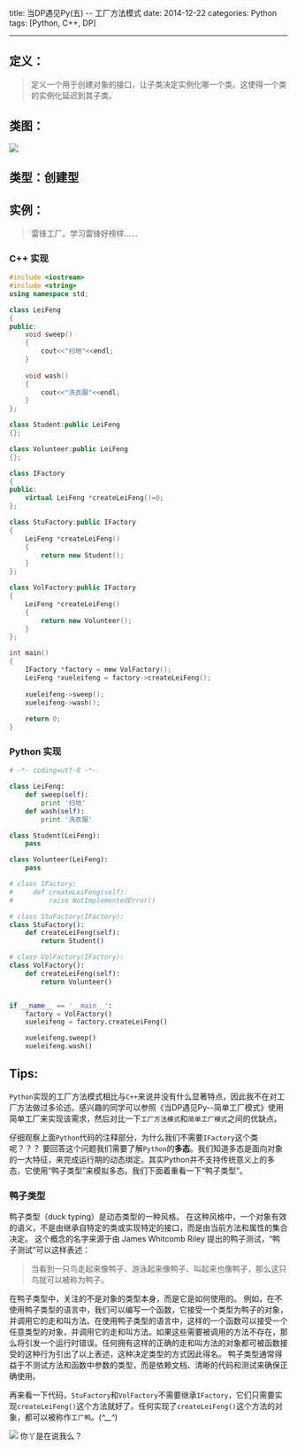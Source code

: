 title: 当DP遇见Py(五) -- 工厂方法模式
date: 2014-12-22
categories: Python
tags: [Python, C++, DP]

---

## 定义：
> 定义一个用于创建对象的接口，让子类决定实例化哪一个类。这使得一个类的实例化延迟到其子类。

## 类图：
![][1]

## 类型：创建型

<!-- more -->

## 实例：
> 雷锋工厂。学习雷锋好榜样……

### C++ 实现
```C++
#include <iostream>
#include <string>
using namespace std;

class LeiFeng
{
public:
    void sweep()
    {
        cout<<"扫地"<<endl;
    }
    
    void wash()
    {
        cout<<"洗衣服"<<endl;
    }
}; 

class Student:public LeiFeng
{};

class Volunteer:public LeiFeng
{};

class IFactory
{
public:
    virtual LeiFeng *createLeiFeng()=0;
};

class StuFactory:public IFactory
{
    LeiFeng *createLeiFeng()
    {
        return new Student();
    }
};

class VolFactory:public IFactory
{
    LeiFeng *createLeiFeng()
    {
        return new Volunteer();
    }
};

int main()
{
    IFactory *factory = new VolFactory();
    LeiFeng *xueleifeng = factory->createLeiFeng();
    
    xueleifeng->sweep();
    xueleifeng->wash();
    
    return 0;
}
```

### Python 实现
```python
# -*- coding=utf-8 -*-

class LeiFeng:
    def sweep(self):
        print '扫地'
    def wash(self):
        print '洗衣服'

class Student(LeiFeng):
    pass

class Volunteer(LeiFeng):
    pass

# class IFactory:
#     def createLeiFeng(self):
#         raise NotImplementedError()

# class StuFactory(IFactory):
class StuFactory():
    def createLeiFeng(self):
        return Student()

# class VolFactory(IFactory):
class VolFactory():
    def createLeiFeng(self):
        return Volunteer()


if __name__ == '__main__':
    factory = VolFactory()
    xueleifeng = factory.createLeiFeng()

    xueleifeng.sweep()
    xueleifeng.wash()
```

## Tips:

`Python`实现的工厂方法模式相比与`C++`来说并没有什么显著特点，因此我不在对工厂方法做过多论述。感兴趣的同学可以参照《当DP遇见Py--简单工厂模式》使用简单工厂来实现该需求，然后对比一下`工厂方法模式`和`简单工厂模式`之间的优缺点。

仔细观察上面`Python`代码的注释部分，为什么我们不需要`IFactory`这个类呢？？？
要回答这个问题我们需要了解`Python`的**多态**。我们知道多态是面向对象的一大特征，来完成运行期的动态绑定。其实Python并不支持传统意义上的多态，它使用“鸭子类型”来模拟多态。我们下面着重看一下“鸭子类型”。

### 鸭子类型
鸭子类型（duck typing）是动态类型的一种风格。
在这种风格中，一个对象有效的语义，不是由继承自特定的类或实现特定的接口，而是由当前方法和属性的集合决定。
这个概念的名字来源于由 James Whitcomb Riley 提出的鸭子测试，“鸭子测试”可以这样表述：

> 当看到一只鸟走起来像鸭子、游泳起来像鸭子、叫起来也像鸭子，那么这只鸟就可以被称为鸭子。

在鸭子类型中，关注的不是对象的类型本身，而是它是如何使用的。
例如，在不使用鸭子类型的语言中，我们可以编写一个函数，它接受一个类型为鸭子的对象，并调用它的走和叫方法。在使用鸭子类型的语言中，这样的一个函数可以接受一个任意类型的对象，并调用它的走和叫方法。如果这些需要被调用的方法不存在，那么将引发一个运行时错误。任何拥有这样的正确的走和叫方法的对象都可被函数接受的这种行为引出了以上表述，这种决定类型的方式因此得名。
鸭子类型通常得益于不测试方法和函数中参数的类型，而是依赖文档、清晰的代码和测试来确保正确使用。

再来看一下代码，`StuFactory`和`VolFactory`不需要继承`IFactory`，它们只需要实现`createLeiFeng()`这个方法就好了。任何实现了`createLeiFeng()`这个方法的对象，都可以被称作`工厂鸭`。(*^__^*) 

![][2]    你丫是在说我么？


[1]: http://78rbbi.com1.z0.glb.clouddn.com/工厂方法模式.png
[2]: http://img4.duitang.com/uploads/blog/201401/04/20140104141143_R4rJx.gif
